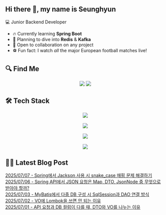 

## Hi there 👋, my name is Seunghyun

💻 Junior Backend Developer

- 🔥 Currently learning **Spring Boot**
- 🌊 Planning to dive into **Redis** & **Kafka**
- 🤝 Open to collaboration on any project
- ⚽ Fun fact: I watch *all* the major European football matches live!

## 🔍 Find Me

<p align="center">
  <a href="https://cojoop.tistory.com"><img src="https://img.shields.io/badge/Tech Blog-000000?style=for-the-badge&logo=tistory&logoColor=white&link=https://winn-dev.tistory.com/"/></a>
  <a href="mailto:tmdgus8779@gmail.com"><img src="https://img.shields.io/badge/Gmail-d14836?style=for-the-badge&logo=Gmail&logoColor=white&link=mailto:tmdgus8779@gmail.com"/></a>
</p>

## 🛠️ Tech Stack

<div align="center">
  <img src="https://go-skill-icons.vercel.app/api/icons?i=html,css,bootstrap,js,jquery" />
</div>
&nbsp;
<div align="center">
  <img src="https://go-skill-icons.vercel.app/api/icons?i=py,java,flask,spring,mysql,oracle" />
</div>
&nbsp;
<div align="center">
  <img src="https://skillicons.dev/icons?i=docker,git,github,ubuntu" />
</div>
&nbsp;
<div align="center">
  <img src="https://go-skill-icons.vercel.app/api/icons?i=dbeaver,eclipse,idea,vscode,vim" />
</div>

## ✍🏻 Latest Blog Post

[2025/07/07 - Spring에서 Jackson 사용 시 snake_case 매핑 문제 해결하기](https://cojoop.tistory.com/entry/Spring%EC%97%90%EC%84%9C-Jackson-%EC%82%AC%EC%9A%A9-%EC%8B%9C-snakecase-%EB%A7%A4%ED%95%91-%EB%AC%B8%EC%A0%9C-%ED%95%B4%EA%B2%B0%ED%95%98%EA%B8%B0) <br/>
[2025/07/06 - Spring API에서 JSON 요청은 Map, DTO, JsonNode 중 무엇으로 받아야 할까?](https://cojoop.tistory.com/entry/Spring-API%EC%97%90%EC%84%9C-JSON-%EC%9A%94%EC%B2%AD%EC%9D%80-Map-DTO-JsonNode-%EC%A4%91-%EB%AC%B4%EC%97%87%EC%9C%BC%EB%A1%9C-%EB%B0%9B%EC%95%84%EC%95%BC-%ED%95%A0%EA%B9%8C) <br/>
[2025/07/03 - MyBatis에서 다중 DB 구성 시 SqlSession과 DAO 연결 방식](https://cojoop.tistory.com/entry/MyBatis%EC%97%90%EC%84%9C-%EB%8B%A4%EC%A4%91-DB-%EA%B5%AC%EC%84%B1-%EC%8B%9C-SqlSession%EA%B3%BC-DAO-%EC%97%B0%EA%B2%B0-%EB%B0%A9%EC%8B%9D) <br/>
[2025/07/02 - VO에 Lombok을 쓰면 안 되는 이유](https://cojoop.tistory.com/entry/VO%EC%97%90-Lombok%EC%9D%84-%EC%93%B0%EB%A9%B4-%EC%95%88-%EB%90%98%EB%8A%94-%EC%9D%B4%EC%9C%A0) <br/>
[2025/07/01 - API 요청과 DB 컬럼이 다를 때, DTO와 VO를 나누는 이유](https://cojoop.tistory.com/entry/API-%EC%9A%94%EC%B2%AD%EA%B3%BC-DB-%EC%BB%AC%EB%9F%BC%EC%9D%B4-%EB%8B%A4%EB%A5%BC-%EB%95%8C-DTO%EC%99%80-VO%EB%A5%BC-%EB%82%98%EB%88%84%EB%8A%94-%EC%9D%B4%EC%9C%A0) <br/>
